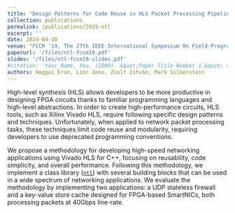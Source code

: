 ```yaml
---
title: "Design Patterns for Code Reuse in HLS Packet Processing Pipelines"
collection: publications
permalink: /publications/2019-ntl
excerpt: ''
date: 2019-04-30
venue: "FCCM '19, The 27th IEEE International Symposium On Field-Programmable Custom Computing Machines"
paperurl: '/files/ntl-fccm19.pdf'
slides: '/files/ntl-fccm19-slides.pdf'
#citation: 'Your Name, You. (2009). &quot;Paper Title Number 1.&quot; <i>Journal 1</i>. 1(1).'
authors: Haggai Eran, Lior Zeno, Zsolt István, Mark Silberstein
---
```


High-level synthesis (HLS) allows developers to be
more productive in designing FPGA circuits thanks to familiar
programming languages and high-level abstractions. In order
to create high-performance circuits, HLS tools, such as Xilinx
Vivado HLS, require following specific design patterns and techniques.
Unfortunately, when applied to network packet processing
tasks, these techniques limit code reuse and modularity, requiring
developers to use deprecated programming conventions.

We propose a methodology for developing high-speed networking
applications using Vivado HLS for C++, focusing on
reusability, code simplicity, and overall performance. Following
this methodology, we implement a class library ([`ntl`](https://github.com/acsl-technion/ntl)) with
several building blocks that can be used in a wide spectrum
of networking applications. We evaluate the methodology by
implementing two applications: a UDP stateless firewall and a
key-value store cache designed for FPGA-based SmartNICs, both
processing packets at 40Gbps line-rate.
